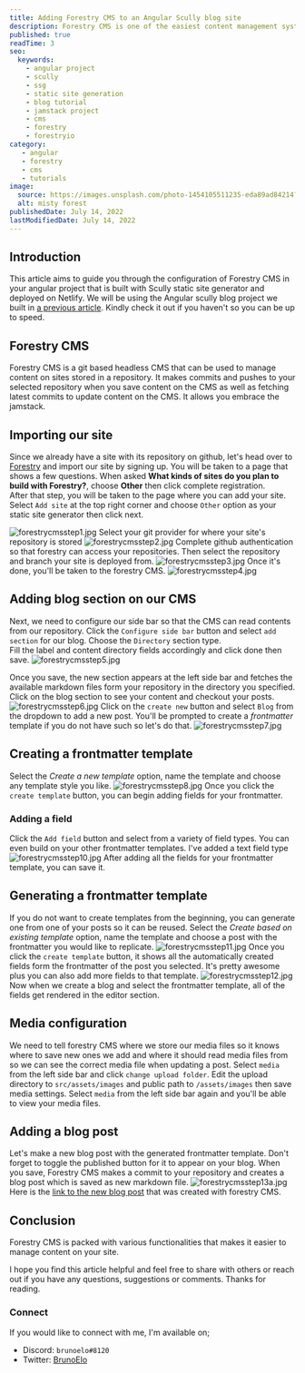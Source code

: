 ```yaml
---
title: Adding Forestry CMS to an Angular Scully blog site
description: Forestry CMS is one of the easiest content management systems to get started with. It has smooth integration with sites stored in a repository.
published: true
readTime: 3
seo:
  keywords:
    - angular project
    - scully
    - ssg
    - static site generation
    - blog tutorial
    - jamstack project
    - cms
    - forestry
    - forestryio
category:
   - angular
   - forestry
   - cms
   - tutorials
image:
  source: https://images.unsplash.com/photo-1454105511235-eda89ad84214?ixlib=rb-1.2.1&ixid=MnwxMjA3fDB8MHxwaG90by1wYWdlfHx8fGVufDB8fHx8&auto=format&fit=crop&w=876&q=80
  alt: misty forest
publishedDate: July 14, 2022
lastModifiedDate: July 14, 2022
---
```


## Introduction
This article aims to guide you through the configuration of Forestry CMS in your angular project that is built with Scully static site generator and deployed on Netlify.
We will be using the Angular scully blog project we built in [a previous article](https://www.brunoelo.com/blog/creating-an-angular-blog-with-scully-and-deploying-on-netlify). Kindly check it out if you haven't so you can be up to speed.

## Forestry CMS
Forestry CMS is a git based headless CMS that can be used to manage content on sites stored in a repository. It makes commits and pushes to your selected repository when you save content on the CMS as well as fetching latest commits to update content on the CMS. It allows you embrace the jamstack.

## Importing our site
Since we already have a site with its repository on github, let's head over to [Forestry](https://forestry.io) and import our site by signing up.
You will be taken to a page that shows a few questions. When asked **What kinds of sites do you plan to build with Forestry?**, choose **Other** then click complete registration.  
After that step, you will be taken to the page where you can add your site. Select `Add site` at the top right corner and choose `Other` option as your static site generator then click next.

![forestrycmsstep1.jpg](https://cdn.hashnode.com/res/hashnode/image/upload/v1651750726958/Kzl-VvGYh.jpg )
Select your git provider for where your site's repository is stored
![forestrycmsstep2.jpg](https://cdn.hashnode.com/res/hashnode/image/upload/v1651750747642/_pla7ap7k.jpg )
Complete github authentication so that forestry can access your repositories. Then select the repository and branch your site is deployed from.
![forestrycmsstep3.jpg](https://cdn.hashnode.com/res/hashnode/image/upload/v1651750765420/lwVVd9deF.jpg )
Once it's done, you'll be taken to the forestry CMS.
![forestrycmsstep4.jpg](https://cdn.hashnode.com/res/hashnode/image/upload/v1651750787962/zVMMMXxJJ.jpg )
## Adding blog section on our CMS
Next, we need to configure our side bar so that the CMS can read contents from our repository. Click the `Configure side bar` button and select `add section` for our blog. Choose the `Directory` section type.  
Fill the label and content directory fields accordingly and click done then save.
![forestrycmsstep5.jpg](https://cdn.hashnode.com/res/hashnode/image/upload/v1651751272990/Fg4VElVj7.jpg )

Once you save, the new section appears at the left side bar and fetches the available markdown files form your repository in the directory you specified. Click on the blog section to see your content and checkout your posts.
![forestrycmsstep6.jpg](https://cdn.hashnode.com/res/hashnode/image/upload/v1651751559378/Xqmtk6wvC.jpg )
Click on the `create new` button and select `Blog` from the dropdown to add a new post. You'll be prompted to create a *frontmatter* template if you do not have such so let's do that.
![forestrycmsstep7.jpg](https://cdn.hashnode.com/res/hashnode/image/upload/v1651752038619/rX9H26F9W.jpg )

## Creating a frontmatter template
Select the *Create a new template* option, name the template and choose any template style you like.
![forestrycmsstep8.jpg](https://cdn.hashnode.com/res/hashnode/image/upload/v1651752331784/cq7wafrir.jpg )
Once you click the `create template` button, you can begin adding fields for your frontmatter.  
### Adding a field
Click the `Add field` button and select from a variety of field types. You can even build on your other frontmatter templates.
I've added a text field type
![forestrycmsstep10.jpg](https://cdn.hashnode.com/res/hashnode/image/upload/v1651752840163/3v7iTgbdD.jpg )
After adding all the fields for your frontmatter template, you can save it.

## Generating a frontmatter template
If you do not want to create templates from the beginning, you can generate one from one of your posts so it can be reused.
Select the *Create based on existing template* option, name the template and choose a post with the frontmatter you would like to replicate. 
![forestrycmsstep11.jpg](https://cdn.hashnode.com/res/hashnode/image/upload/v1651753590224/ywGJJadE_.jpg )
Once you click the `create template` button, it shows all the automatically created fields form the frontmatter of the post you selected. It's pretty awesome plus you can also add more fields to that template.
![forestrycmsstep12.jpg](https://cdn.hashnode.com/res/hashnode/image/upload/v1651753769730/CQXrL0Yu2.jpg )
Now when we create a blog and select the frontmatter template, all of the fields get rendered in the editor section.

## Media configuration
We need to tell forestry CMS where we store our media files so it knows where to save new ones we add and where it should read media files from so we can see the correct media file when updating a post.
Select `media` from the left side bar and click `change upload folder`.
Edit the upload directory to `src/assets/images` and public path to `/assets/images` then save media settings.
Select `media` from the left side bar again and you'll be able to view your media files.

## Adding a blog post
Let's make a new blog post with the generated frontmatter template. Don't forget to toggle the published button for it to appear on your blog. When you save, Forestry CMS makes a commit to your repository and creates a blog post which is saved as new markdown file.
![forestrycmsstep13a.jpg](https://cdn.hashnode.com/res/hashnode/image/upload/v1651755888970/3MTIL5s2G.jpg )
Here is the [link to the new blog post](https://angular-scully-site.netlify.app/blog/forestry-cms-post) that was created with forestry CMS.

## Conclusion
Forestry CMS is packed with various functionalities that makes it easier to manage content on your site. 
 
I hope you find this article helpful and feel free to share with others or reach out if you have any questions, suggestions or comments.
Thanks for reading.

### Connect
If you would like to connect with me, I'm available on;
- Discord: `brunoelo#8120`
- Twitter: [BrunoElo]('https://twitter.com/brunoelo')
